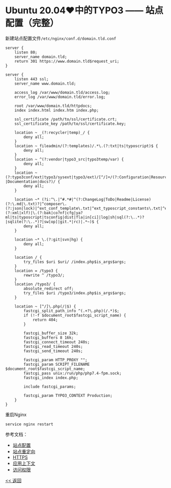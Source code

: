 # Ubuntu 20.04♥中的TYPO3 —— 站点配置（完整）

新建站点配置文件`/etc/nginx/conf.d/domain.tld.conf`

    server {
        listen 80;
        server_name domain.tld;
        return 301 https://www.domain.tld$request_uri;
    }

    server {
        listen 443 ssl;
        server_name www.domain.tld;

        access_log /var/www/domain.tld/access.log;
        error_log /var/www/domain.tld/error.log;

        root /var/www/domain.tld/httpdocs;
        index index.html index.htm index.php;

        ssl_certificate /path/to/ssl/certificate.crt;
        ssl_certificate_key /path/to/ssl/certificate.key;

        location ~ _(?:recycler|temp)_/ {
            deny all;
        }
        location ~ fileadmin/(?:templates)/.*\.(?:txt|ts|typoscript)$ {
            deny all;
        }
        location ~ ^(?:vendor|typo3_src|typo3temp/var) {
            deny all;
        }
        location ~ (?:typo3conf/ext|typo3/sysext|typo3/ext)/[^/]+/(?:Configuration|Resources/Private|Tests?|Documentation|docs?)/ {
            deny all;
        }

        location ~* (?i:^\.|^#.*#|^(?:ChangeLog|ToDo|Readme|License)(?:\.md|\.txt)?|^composer\.(?:json|lock)|^ext_conf_template\.txt|^ext_typoscript_constants\.txt|^ext_typoscript_setup\.txt|flexform[^.]*\.xml|locallang[^.]*\.(?:xml|xlf)|\.(?:bak|co?nf|cfg|ya?ml|ts|typoscript|tsconfig|dist|fla|in[ci]|log|sh|sql(?:\..*)?|sqlite(?:\..*)?|sw[op]|git.*|rc)|.*~)$ {
            deny all;
        }

        location ~* \.(?:git|svn|hg) {
            deny all;
        }

        location / {
            try_files $uri $uri/ /index.php$is_args$args;
        }
        location = /typo3 {
            rewrite ^ /typo3/;
        }
        location /typo3/ {
            absolute_redirect off;
            try_files $uri /typo3/index.php$is_args$args;
        }

        location ~ [^/]\.php(/|$) {
            fastcgi_split_path_info ^(.+?\.php)(/.*)$;
            if (!-f $document_root$fastcgi_script_name) {
                return 404;
            }

            fastcgi_buffer_size 32k;
            fastcgi_buffers 8 16k;
            fastcgi_connect_timeout 240s;
            fastcgi_read_timeout 240s;
            fastcgi_send_timeout 240s;

            fastcgi_param HTTP_PROXY "";
            fastcgi_param SCRIPT_FILENAME $document_root$fastcgi_script_name;
            fastcgi_pass unix:/run/php/php7.4-fpm.sock;
            fastcgi_index index.php;

            include fastcgi_params;

            fastcgi_param TYPO3_CONTEXT Production;
        }
    }

重启Nginx

    service nginx restart

参考文档：
* [站点配置](../Site.md)
* [站点重定向](../Nginx/Redirect.md)
* [HTTPS](../Nginx/Https.md)
* [应用上下文](../TYPO3/ApplicationContext.md)
* [访问权限](../TYPO3/Access.md)

[<< 返回](../README.md)